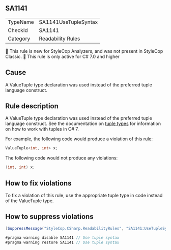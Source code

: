 ## SA1141

<table>
<tr>
  <td>TypeName</td>
  <td>SA1141UseTupleSyntax</td>
</tr>
<tr>
  <td>CheckId</td>
  <td>SA1141</td>
</tr>
<tr>
  <td>Category</td>
  <td>Readability Rules</td>
</tr>
</table>

:memo: This rule is new for StyleCop Analyzers, and was not present in StyleCop Classic.
:memo: This rule is only active for C# 7.0 and higher

## Cause

A ValueTuple type declaration was used instead of the preferred tuple language construct. 

## Rule description

A ValueTuple type declaration was used instead of the preferred tuple language construct.  See the documentation on [tuple types](https://docs.microsoft.com/en-us/dotnet/csharp/tuples) for information on how to work with tuples in C# 7.

For example, the following code would produce a violation of this rule:

```csharp
ValueTuple<int, int> x;
```

The following code would not produce any violations:

```csharp
(int, int) x;
```

## How to fix violations

To fix a violation of this rule, use the appropriate tuple type in code instead of the ValueTuple type.

## How to suppress violations

```csharp
[SuppressMessage("StyleCop.CSharp.ReadabilityRules", "SA1141:UseTupleSyntax", Justification = "Reviewed.")]
```

```csharp
#pragma warning disable SA1141 // Use tuple syntax
#pragma warning restore SA1141 // Use tuple syntax
```
